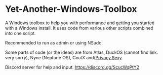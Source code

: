 # Yet-Another-Windows-Toolbox


A Windows toolbox to help you with performance and getting you started with a Windows install. It uses code from various other scripts combined into one script.

Recommended to run as admin or using NSudo.

Some parts of code (or the ideas) are from Atlas, DuckOS (cannot find link. very sorry), Nyne (Neptune OS), CoutX and[(Privacy.Sexy](https://privacy.sexy/).

Discord server for help and input: https://discord.gg/ScucWqPtY2
